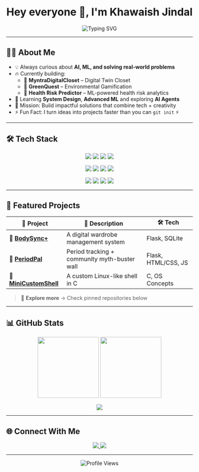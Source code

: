 <!-- Typing Animation Header -->
<h1 align="center">Hey everyone 👋, I'm Khawaish Jindal</h1>

<p align="center">
 <img src="https://readme-typing-svg.herokuapp.com?font=Fira+Code&size=24&pause=1000&center=true&vCenter=true&width=550&lines=Crafting+Smart+AI+Applications;Transforming+Ideas+Into+Code;Exploring+Full+Stack+Development;Driven+By+Curiosity+%26+Innovation" alt="Typing SVG" />

</p>

---

## 🧑‍💻 About Me  
- 💡 Always curious about **AI, ML, and solving real-world problems**  
- 🔥 Currently building:  
  - 👗 **MyntraDigitalCloset** – Digital Twin Closet  
  - 🌱 **GreenQuest** – Environmental Gamification  
  - 🏥 **Health Risk Predictor** – ML-powered health risk analytics  
- 🌱 Learning **System Design**, **Advanced ML** and exploring **AI Agents**  
- 🎯 Mission: Build impactful solutions that combine tech + creativity  
- ⚡ Fun Fact: I turn ideas into projects faster than you can `git init` ⚡  

---

## 🛠️ Tech Stack  

<p align="center">
  <!-- Languages -->
  <img src="https://img.shields.io/badge/Python-3776AB?style=for-the-badge&logo=python&logoColor=white"/>
  <img src="https://img.shields.io/badge/C++-00599C?style=for-the-badge&logo=c%2B%2B&logoColor=white"/>
  <img src="https://img.shields.io/badge/JavaScript-F7DF1E?style=for-the-badge&logo=javascript&logoColor=black"/>
  <img src="https://img.shields.io/badge/TypeScript-3178C6?style=for-the-badge&logo=typescript&logoColor=white"/>
</p>

<p align="center">
  <!-- Frameworks -->
  <img src="https://img.shields.io/badge/Flask-000000?style=for-the-badge&logo=flask&logoColor=white"/>
  <img src="https://img.shields.io/badge/React-61DAFB?style=for-the-badge&logo=react&logoColor=black"/>
  <img src="https://img.shields.io/badge/Tailwind_CSS-38B2AC?style=for-the-badge&logo=tailwind-css&logoColor=white"/>
  <img src="https://img.shields.io/badge/PostgreSQL-336791?style=for-the-badge&logo=postgresql&logoColor=white"/>
</p>

<p align="center">
  <!-- ML Tools -->
  <img src="https://img.shields.io/badge/Scikit--learn-F7931E?style=for-the-badge&logo=scikit-learn&logoColor=white"/>
  <img src="https://img.shields.io/badge/Pandas-150458?style=for-the-badge&logo=pandas&logoColor=white"/>
  <img src="https://img.shields.io/badge/Numpy-013243?style=for-the-badge&logo=numpy&logoColor=white"/>
  <img src="https://img.shields.io/badge/Matplotlib-004B87?style=for-the-badge&logo=plotly&logoColor=white"/>
</p>

---

## 📌 Featured Projects  

| 🚀 Project | 📝 Description | 🛠 Tech |
|-----------|---------------|--------|
| 🛒 [**BodySync+**](https://github.com/Khawaish2006/BodySyncPlus) | A digital wardrobe management system | Flask, SQLite |
| 🤝 [**PeriodPal**](https://github.com/Khawaish2006/periodpal) | Period tracking + community myth-buster wall | Flask, HTML/CSS, JS |
| 🧠 [**MiniCustomShell**](https://github.com/Khawaish2006/MiniCustomShell) | A custom Linux-like shell in C | C, OS Concepts |

> 🔗 **Explore more** → Check pinned repositories below  

---

## 📊 GitHub Stats  

<p align="center">
  <img src="https://github-readme-stats.vercel.app/api?username=Khawaish2006&show_icons=true&theme=tokyonight&hide_border=true" height="165">
  <img src="https://github-readme-streak-stats.herokuapp.com?user=Khawaish2006&theme=tokyonight&hide_border=true" height="165">
</p>

<p align="center">
  <img src="https://github-readme-stats.vercel.app/api/top-langs/?username=Khawaish2006&layout=compact&theme=tokyonight&hide_border=true"/>
</p>

---

## 🌐 Connect With Me  

<p align="center">
  <a href="https://www.linkedin.com/in/khawaish12?utm_source=share&utm_campaign=share_via&utm_content=profile&utm_medium=android_app">
    <img src="https://img.shields.io/badge/LinkedIn-0077B5?style=for-the-badge&logo=linkedin&logoColor=white"/>
  </a>
  <a href="mailto:jindal.kh12@gmail.com">
    <img src="https://img.shields.io/badge/Email-D14836?style=for-the-badge&logo=gmail&logoColor=white"/>
  </a>
</p>

---

<p align="center">
  <img src="https://komarev.com/ghpvc/?username=Khawaish2006&style=flat-square&color=blue" alt="Profile Views"/>
</p>

